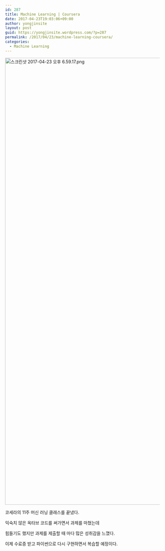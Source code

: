 ```yaml
---
id: 287
title: Machine Learning | Coursera
date: 2017-04-23T19:03:06+09:00
author: yongjinsite
layout: post
guid: https://yongjinsite.wordpress.com/?p=287
permalink: /2017/04/23/machine-learning-coursera/
categories:
  - Machine Learning
---
```

<img class="alignnone size-full wp-image-288" src="https://yongj.in/wp-content/uploads/2017/04/ec8aa4ed81aceba6b0ec83b7-2017-04-23-ec98a4ed9b84-6-59-17-e1492941628265.png" alt="스크린샷 2017-04-23 오후 6.59.17.png" width="2560" height="1451" srcset="https://yongj.in/wp-content/uploads/2017/04/ec8aa4ed81aceba6b0ec83b7-2017-04-23-ec98a4ed9b84-6-59-17-e1492941628265.png 2560w, https://yongj.in/wp-content/uploads/2017/04/ec8aa4ed81aceba6b0ec83b7-2017-04-23-ec98a4ed9b84-6-59-17-e1492941628265-300x170.png 300w, https://yongj.in/wp-content/uploads/2017/04/ec8aa4ed81aceba6b0ec83b7-2017-04-23-ec98a4ed9b84-6-59-17-e1492941628265-768x435.png 768w, https://yongj.in/wp-content/uploads/2017/04/ec8aa4ed81aceba6b0ec83b7-2017-04-23-ec98a4ed9b84-6-59-17-e1492941628265-1024x580.png 1024w, https://yongj.in/wp-content/uploads/2017/04/ec8aa4ed81aceba6b0ec83b7-2017-04-23-ec98a4ed9b84-6-59-17-e1492941628265-1000x567.png 1000w, https://yongj.in/wp-content/uploads/2017/04/ec8aa4ed81aceba6b0ec83b7-2017-04-23-ec98a4ed9b84-6-59-17-e1492941628265-529x300.png 529w" sizes="(max-width: 2560px) 100vw, 2560px" />

코세라의 11주 머신 러닝 클래스를 끝냈다.

익숙치 않은 옥타브 코드를 써가면서 과제를 마쳤는데

힘들기도 했지만 과제를 제출할 때 마다 많은 성취감을 느꼈다.

이제 수료증 받고 파이썬으로 다시 구현하면서 복습할 예정이다.